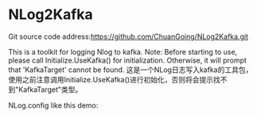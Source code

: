 # NLog2Kafka
Git source code address:https://github.com/ChuanGoing/NLog2Kafka.git

This is a toolkit for logging Nlog to kafka. Note: Before starting to use, please call Initialize.UseKafka() for initialization. Otherwise, it will prompt that 'KafkaTarget' cannot be found. 
这是一个NLog日志写入kafka的工具包，使用之前注意调用Initialize.UseKafka()进行初始化，否则将会提示找不到"KafkaTarget"类型。

NLog.config like this demo:
<?xml version="1.0" encoding="utf-8" ?>
<nlog autoReload="true" xmlns="http://www.nlog-project.org/schemas/NLog.xsd" xmlns:xsi="http://www.w3.org/2001/XMLSchema-instance"
  throwExceptions="true" throwConfigExceptions="true" internalLogLevel="Trace" >
  <targets>
    <target xsi:type ="Kafka" name="kafka" topic="topic" appname="TestSvr"
        traceId ="${aspnet-request:item=traceId}"
        requestIp = "${aspnet-request:item=requestIp}"
        bootstrapServers = "127.0.0.1:9092"
        MessageSendMaxRetries="3"
        layout="${message}">
    </target>
  </targets>

  <rules>
    <logger name="*" minlevel="Debug" writeTo="kafka" />
  </rules>
</nlog>

